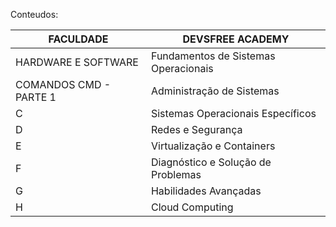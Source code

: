 Conteudos: 

|FACULDADE | DEVSFREE ACADEMY|
|----------|-----------------|
|HARDWARE E SOFTWARE|Fundamentos de Sistemas Operacionais|
|COMANDOS CMD - PARTE 1|Administração de Sistemas|
|C|Sistemas Operacionais Específicos|
|D|Redes e Segurança|
|E|Virtualização e Containers|
|F|Diagnóstico e Solução de Problemas|
|G|Habilidades Avançadas|
|H|Cloud Computing|
